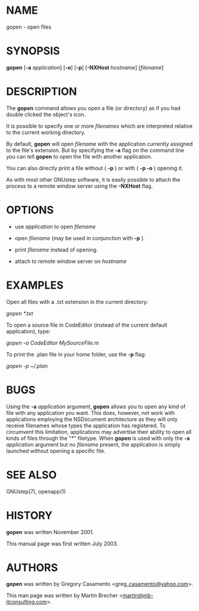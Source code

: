 NAME
====

gopen - open files

SYNOPSIS
========

**gopen** \[**-a** *application*\] \[**-o**\] \[**-p**\] \[**-NXHost** *hostname*\] \[*filename*\]

DESCRIPTION
===========

The **gopen** command allows you open a file (or directory) as if you had double clicked the object's icon.

It is possible to specify one or more *filenames* which are interpreted relative to the current working directory.

By default, **gopen** will open *filename* with the application currently assigned to the file's extension. But by specifying the **-a** flag on the command line you can tell **gopen** to open the file with another application.

You can also directly print a file without ( **-p** ) or with ( **-p -o** ) opening it.

As with most other GNUstep software, it is easily possible to attach the process to a remote window server using the **-NXHost** flag.

OPTIONS
=======

-   use *application* to open *filename*

-   open *filename* (may be used in conjunction with **-p** ).

-   print *filename* instead of opening.

-   attach to remote window server on *hostname*

EXAMPLES
========

Open all files with a .txt extension in the current directory:

*gopen \*.txt*

To open a source file in CodeEditor (instead of the current default application), type:

*gopen -a CodeEditor MySourceFile.m*

To print the .plan file in your home folder, use the **-p** flag:

*gopen -p ~/.plan*

BUGS
====

Using the **-a** *application* argument, **gopen** allows you to open any kind of file with any application you want. This does, however, not work with applications employing the NSDocument architecture as they will only receive filenames whose types the application has registered. To circumvent this limitation, applications may advertise their ability to open all kinds of files through the "\*" filetype. When **gopen** is used with only the **-a** *application* argument but no *filename* present, the application is simply launched without opening a specific file.

SEE ALSO
========

GNUstep(7), openapp(1)

HISTORY
=======

**gopen** was written November 2001.

This manual page was first written July 2003.

AUTHORS
=======

**gopen** was written by Gregory Casamento &lt;greg\_casamento@yahoo.com&gt;.

This man page was written by Martin Brecher &lt;martin@mb-itconsulting.com&gt;.
